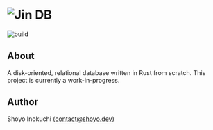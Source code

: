 # ![Jin DB](https://github.com/shoyo/jin/blob/main/images/logo.png)
![build](https://github.com/shoyo/jin/workflows/build/badge.svg)

## About
A disk-oriented, relational database written in Rust from scratch.
This project is currently a work-in-progress.

## Author
Shoyo Inokuchi (contact@shoyo.dev)
